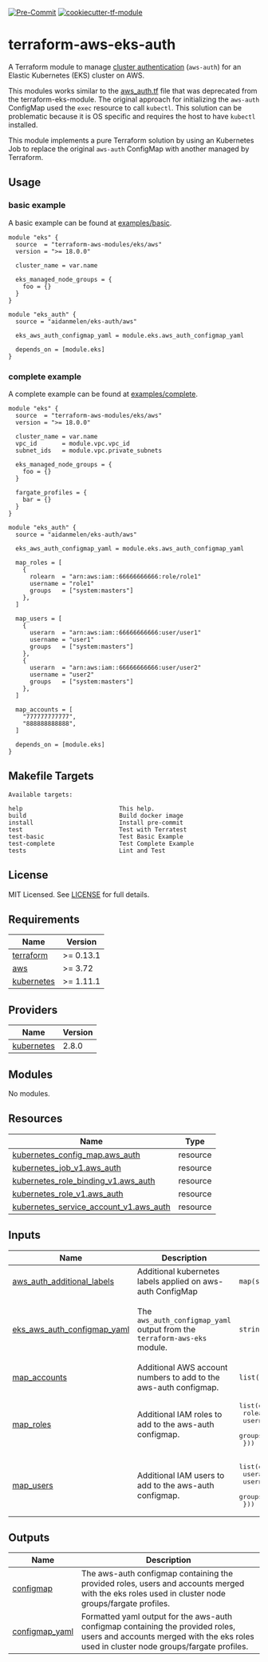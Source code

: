 [![Pre-Commit](https://github.com/aidanmelen/terraform-aws-eks-auth/actions/workflows/pre-commit.yaml/badge.svg)](https://github.com/aidanmelen/terraform-aws-eks-auth/actions/workflows/pre-commit.yaml)
[![cookiecutter-tf-module](https://img.shields.io/badge/cookiecutter--tf--module-enabled-brightgreen)](https://github.com/aidanmelen/cookiecutter-tf-module)

# terraform-aws-eks-auth

A Terraform module to manage [cluster authentication](https://docs.aws.amazon.com/eks/latest/userguide/cluster-auth.html) (`aws-auth`) for an Elastic Kubernetes (EKS) cluster on AWS.

This modules works similar to the [aws_auth.tf](https://github.com/terraform-aws-modules/terraform-aws-eks/blob/v17.24.0/aws_auth.tf) file that was deprecated from the terraform-eks-module. The original approach for initializing the `aws-auth` ConfigMap used the `exec` resource to call `kubectl`. This solution can be problematic because it is OS specific and requires the host to have `kubectl` installed.

This module implements a pure Terraform solution by using an Kubernetes Job to replace the original `aws-auth` ConfigMap with another managed by Terraform.

## Usage

### basic example

A basic example can be found at [examples/basic](examples/basic).

```hcl
module "eks" {
  source  = "terraform-aws-modules/eks/aws"
  version = ">= 18.0.0"

  cluster_name = var.name

  eks_managed_node_groups = {
    foo = {}
  }
}

module "eks_auth" {
  source = "aidanmelen/eks-auth/aws"

  eks_aws_auth_configmap_yaml = module.eks.aws_auth_configmap_yaml

  depends_on = [module.eks]
}
```

### complete example

A complete example can be found at [examples/complete](examples/complete).

```hcl
module "eks" {
  source  = "terraform-aws-modules/eks/aws"
  version = ">= 18.0.0"

  cluster_name = var.name
  vpc_id       = module.vpc.vpc_id
  subnet_ids   = module.vpc.private_subnets

  eks_managed_node_groups = {
    foo = {}
  }

  fargate_profiles = {
    bar = {}
  }
}

module "eks_auth" {
  source = "aidanmelen/eks-auth/aws"

  eks_aws_auth_configmap_yaml = module.eks.aws_auth_configmap_yaml

  map_roles = [
    {
      rolearn  = "arn:aws:iam::66666666666:role/role1"
      username = "role1"
      groups   = ["system:masters"]
    },
  ]

  map_users = [
    {
      userarn  = "arn:aws:iam::66666666666:user/user1"
      username = "user1"
      groups   = ["system:masters"]
    },
    {
      userarn  = "arn:aws:iam::66666666666:user/user2"
      username = "user2"
      groups   = ["system:masters"]
    },
  ]

  map_accounts = [
    "777777777777",
    "888888888888",
  ]

  depends_on = [module.eks]
}
```

## Makefile Targets

```text
Available targets:

help                           This help.
build                          Build docker image
install                        Install pre-commit
test                           Test with Terratest
test-basic                     Test Basic Example
test-complete                  Test Complete Example
tests                          Lint and Test
```

## License

MIT Licensed. See [LICENSE](https://github.com/aidanmelen/terraform-aws-eks-auth/tree/master/LICENSE) for full details.

<!-- BEGINNING OF PRE-COMMIT-TERRAFORM DOCS HOOK -->
## Requirements

| Name | Version |
|------|---------|
| <a name="requirement_terraform"></a> [terraform](#requirement\_terraform) | >= 0.13.1 |
| <a name="requirement_aws"></a> [aws](#requirement\_aws) | >= 3.72 |
| <a name="requirement_kubernetes"></a> [kubernetes](#requirement\_kubernetes) | >= 1.11.1 |

## Providers

| Name | Version |
|------|---------|
| <a name="provider_kubernetes"></a> [kubernetes](#provider\_kubernetes) | 2.8.0 |

## Modules

No modules.

## Resources

| Name | Type |
|------|------|
| [kubernetes_config_map.aws_auth](https://registry.terraform.io/providers/hashicorp/kubernetes/latest/docs/resources/config_map) | resource |
| [kubernetes_job_v1.aws_auth](https://registry.terraform.io/providers/hashicorp/kubernetes/latest/docs/resources/job_v1) | resource |
| [kubernetes_role_binding_v1.aws_auth](https://registry.terraform.io/providers/hashicorp/kubernetes/latest/docs/resources/role_binding_v1) | resource |
| [kubernetes_role_v1.aws_auth](https://registry.terraform.io/providers/hashicorp/kubernetes/latest/docs/resources/role_v1) | resource |
| [kubernetes_service_account_v1.aws_auth](https://registry.terraform.io/providers/hashicorp/kubernetes/latest/docs/resources/service_account_v1) | resource |

## Inputs

| Name | Description | Type | Default | Required |
|------|-------------|------|---------|:--------:|
| <a name="input_aws_auth_additional_labels"></a> [aws\_auth\_additional\_labels](#input\_aws\_auth\_additional\_labels) | Additional kubernetes labels applied on aws-auth ConfigMap | `map(string)` | `{}` | no |
| <a name="input_eks_aws_auth_configmap_yaml"></a> [eks\_aws\_auth\_configmap\_yaml](#input\_eks\_aws\_auth\_configmap\_yaml) | The `aws_auth_configmap_yaml` output from the `terraform-aws-eks` module. | `string` | `"apiVersion: v1\nkind: ConfigMap\nmetadata:\n  name: aws-auth\n  namespace: kube-system\ndata:\n  mapRoles: |\n    -\n"` | no |
| <a name="input_map_accounts"></a> [map\_accounts](#input\_map\_accounts) | Additional AWS account numbers to add to the aws-auth configmap. | `list(string)` | `[]` | no |
| <a name="input_map_roles"></a> [map\_roles](#input\_map\_roles) | Additional IAM roles to add to the aws-auth configmap. | <pre>list(object({<br>    rolearn  = string<br>    username = string<br>    groups   = list(string)<br>  }))</pre> | `[]` | no |
| <a name="input_map_users"></a> [map\_users](#input\_map\_users) | Additional IAM users to add to the aws-auth configmap. | <pre>list(object({<br>    userarn  = string<br>    username = string<br>    groups   = list(string)<br>  }))</pre> | `[]` | no |

## Outputs

| Name | Description |
|------|-------------|
| <a name="output_configmap"></a> [configmap](#output\_configmap) | The aws-auth configmap containing the provided roles, users and accounts merged with the eks roles used in cluster node groups/fargate profiles. |
| <a name="output_configmap_yaml"></a> [configmap\_yaml](#output\_configmap\_yaml) | Formatted yaml output for the aws-auth configmap containing the provided roles, users and accounts merged with the eks roles used in cluster node groups/fargate profiles. |
<!-- END OF PRE-COMMIT-TERRAFORM DOCS HOOK -->
